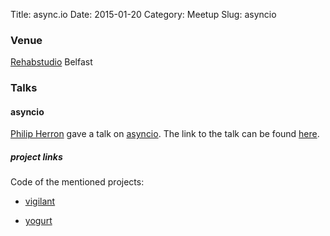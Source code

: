 Title: async.io
Date: 2015-01-20
Category: Meetup
Slug: asyncio

### Venue

[Rehabstudio](http://rehabstudio.com) Belfast

### Talks

#### asyncio
[Philip Herron](http://www.meetup.com/PyBelfast/members/182608844/) gave a talk on [asyncio](https://docs.python.org/3/library/asyncio.html). The link to the talk can be found [here](https://docs.google.com/presentation/d/17dlZN8Gbj8niUXQYkO19flHKpfh6zDvzYfyfpuuiss0/edit).

##### project links

Code of the mentioned projects:

- [vigilant](https://github.com/redbrain/vigilant)

- [yogurt](https://github.com/redbrain/yogurt)
